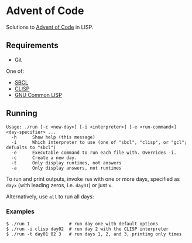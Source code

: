 # Advent of Code
Solutions to [Advent of Code](https://adventofcode.com/) in LISP.

## Requirements
- Git

One of:
- [SBCL](http://www.sbcl.org/)
- [CLISP](https://clisp.sourceforge.io/)
- [GNU Common LISP](https://www.gnu.org/software/gcl/)

## Running
```
Usage: ./run [-c <new-day>] [-i <interpreter>] [-e <run-command>] <day-specifier> ...
  -h      Show help (this message)
  -i      Which interpreter to use (one of "sbcl", "clisp", or "gcl"; defualts to "sbcl")
  -e      Executable command to run each file with. Overrides -i.
  -c      Create a new day.
  -t      Only display runtimes, not answers
  -a      Only display answers, not runtimes
```

To run and print outputs, invoke `run` with one or more days, specified as `dayx` (with leading zeros, i.e.
`day01`) or just `x`.

Alternatively, use `all` to run all days:

### Examples

```console
$ ./run 1               # run day one with default options
$ ./run -i clisp day02  # run day 2 with the CLISP interpreter
$ ./run -t day01 02 3   # run days 1, 2, and 3, printing only times
```
